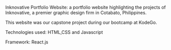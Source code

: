 Inknovative Portfolio Website:
a portfolio website highlighting the projects of Inknovative, a premier graphic design firm in Cotabato, Philippines.


This website was our capstone project during our bootcamp at KodeGo.


Technologies used:
HTML,CSS and Javascript

Framework:
React.js
